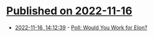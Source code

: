 # [Published on 2022-11-16](index.md)

* [2022-11-16, 14:12:39](https://news.ycombinator.com/item?id=33623212) - [Poll: Would You Work for Elon?](https://news.ycombinator.com/item?id=33623212)
